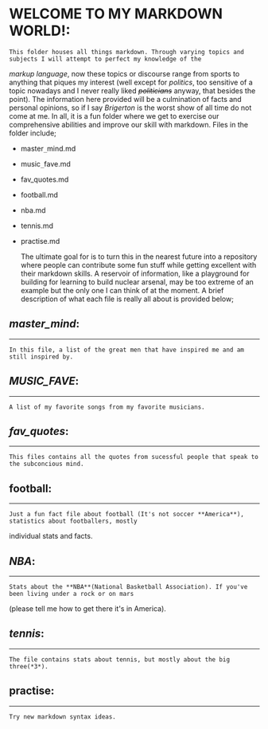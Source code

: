 # **WELCOME TO MY MARKDOWN WORLD!**:
	This folder houses all things markdown. Through varying topics and subjects I will attempt to perfect my knowledge of the 
*markup language*, now these topics or discourse range from sports to anything that piques my interest (well except for *politics*, too 
sensitive of a topic nowadays and I never really liked ~~_politicians_~~ anyway, that besides the point). The information here provided will be a 
culmination of facts and personal opinions, so if I say *Brigerton* is the worst show of all time do not come at me. In all, it is a fun folder 
where we get to exercise our comprehensive abilities and improve our skill with markdown. Files in the folder include;

- master`_`mind.md
- music`_`fave.md
- fav\_quotes.md
- football.md
- nba.md
- tennis.md
- practise.md

	The ultimate goal for is to turn this in the nearest future into a repository where people can contribute some fun stuff while 
getting excellent with their markdown skills. A reservoir of information, like a playground for building for learning to build nuclear arsenal,
may be too extreme of an example but the only one I can think of at the moment. A brief description of what each file is really all about is 
provided below;
## *master_mind*:
***
	In this file, a list of the great men that have inspired me and am still inspired by.

## *MUSIC_FAVE*:
---
	A list of my favorite songs from my favorite musicians.

## ***fav_quotes***:
___
	This files contains all the quotes from sucessful people that speak to the subconcious mind.

## football:
***
	Just a fun fact file about football (It's not soccer **America**), statistics about footballers, mostly 
individual stats and facts.

## _NBA_:
---
	Stats about the **NBA**(National Basketball Association). If you've been living under a rock or on mars 
(please tell me how to get there it's in America).

## **_tennis_**:
---
	The file contains stats about tennis, but mostly about the big three(*3*).

## **practise**:
***
	Try new markdown syntax ideas.
